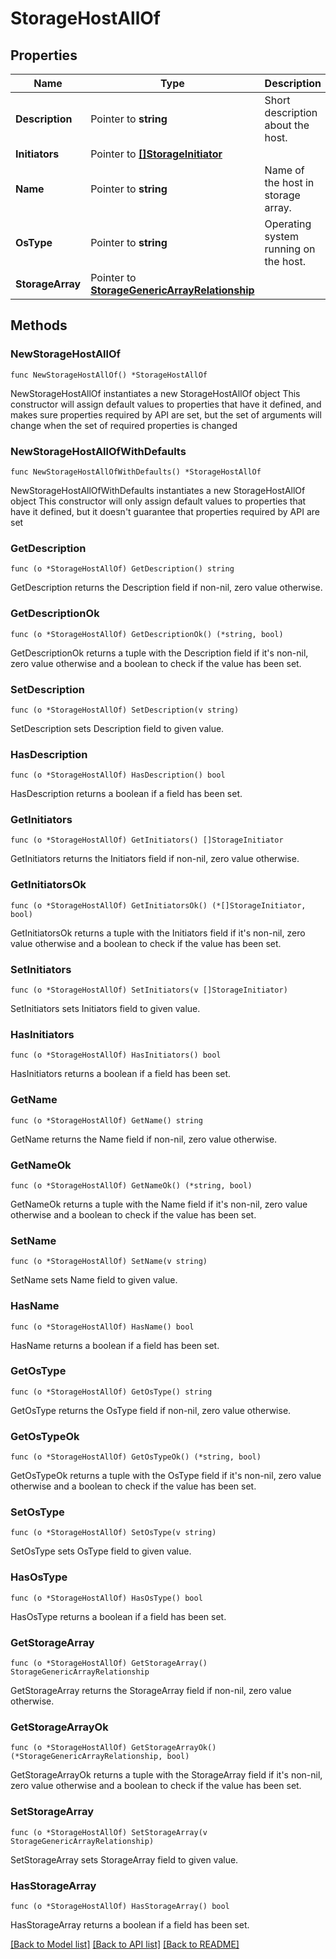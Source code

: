# StorageHostAllOf

## Properties

Name | Type | Description | Notes
------------ | ------------- | ------------- | -------------
**Description** | Pointer to **string** | Short description about the host. | [optional] [readonly] 
**Initiators** | Pointer to [**[]StorageInitiator**](storage.Initiator.md) |  | [optional] 
**Name** | Pointer to **string** | Name of the host in storage array. | [optional] [readonly] 
**OsType** | Pointer to **string** | Operating system running on the host. | [optional] [readonly] 
**StorageArray** | Pointer to [**StorageGenericArrayRelationship**](storage.GenericArray.Relationship.md) |  | [optional] 

## Methods

### NewStorageHostAllOf

`func NewStorageHostAllOf() *StorageHostAllOf`

NewStorageHostAllOf instantiates a new StorageHostAllOf object
This constructor will assign default values to properties that have it defined,
and makes sure properties required by API are set, but the set of arguments
will change when the set of required properties is changed

### NewStorageHostAllOfWithDefaults

`func NewStorageHostAllOfWithDefaults() *StorageHostAllOf`

NewStorageHostAllOfWithDefaults instantiates a new StorageHostAllOf object
This constructor will only assign default values to properties that have it defined,
but it doesn't guarantee that properties required by API are set

### GetDescription

`func (o *StorageHostAllOf) GetDescription() string`

GetDescription returns the Description field if non-nil, zero value otherwise.

### GetDescriptionOk

`func (o *StorageHostAllOf) GetDescriptionOk() (*string, bool)`

GetDescriptionOk returns a tuple with the Description field if it's non-nil, zero value otherwise
and a boolean to check if the value has been set.

### SetDescription

`func (o *StorageHostAllOf) SetDescription(v string)`

SetDescription sets Description field to given value.

### HasDescription

`func (o *StorageHostAllOf) HasDescription() bool`

HasDescription returns a boolean if a field has been set.

### GetInitiators

`func (o *StorageHostAllOf) GetInitiators() []StorageInitiator`

GetInitiators returns the Initiators field if non-nil, zero value otherwise.

### GetInitiatorsOk

`func (o *StorageHostAllOf) GetInitiatorsOk() (*[]StorageInitiator, bool)`

GetInitiatorsOk returns a tuple with the Initiators field if it's non-nil, zero value otherwise
and a boolean to check if the value has been set.

### SetInitiators

`func (o *StorageHostAllOf) SetInitiators(v []StorageInitiator)`

SetInitiators sets Initiators field to given value.

### HasInitiators

`func (o *StorageHostAllOf) HasInitiators() bool`

HasInitiators returns a boolean if a field has been set.

### GetName

`func (o *StorageHostAllOf) GetName() string`

GetName returns the Name field if non-nil, zero value otherwise.

### GetNameOk

`func (o *StorageHostAllOf) GetNameOk() (*string, bool)`

GetNameOk returns a tuple with the Name field if it's non-nil, zero value otherwise
and a boolean to check if the value has been set.

### SetName

`func (o *StorageHostAllOf) SetName(v string)`

SetName sets Name field to given value.

### HasName

`func (o *StorageHostAllOf) HasName() bool`

HasName returns a boolean if a field has been set.

### GetOsType

`func (o *StorageHostAllOf) GetOsType() string`

GetOsType returns the OsType field if non-nil, zero value otherwise.

### GetOsTypeOk

`func (o *StorageHostAllOf) GetOsTypeOk() (*string, bool)`

GetOsTypeOk returns a tuple with the OsType field if it's non-nil, zero value otherwise
and a boolean to check if the value has been set.

### SetOsType

`func (o *StorageHostAllOf) SetOsType(v string)`

SetOsType sets OsType field to given value.

### HasOsType

`func (o *StorageHostAllOf) HasOsType() bool`

HasOsType returns a boolean if a field has been set.

### GetStorageArray

`func (o *StorageHostAllOf) GetStorageArray() StorageGenericArrayRelationship`

GetStorageArray returns the StorageArray field if non-nil, zero value otherwise.

### GetStorageArrayOk

`func (o *StorageHostAllOf) GetStorageArrayOk() (*StorageGenericArrayRelationship, bool)`

GetStorageArrayOk returns a tuple with the StorageArray field if it's non-nil, zero value otherwise
and a boolean to check if the value has been set.

### SetStorageArray

`func (o *StorageHostAllOf) SetStorageArray(v StorageGenericArrayRelationship)`

SetStorageArray sets StorageArray field to given value.

### HasStorageArray

`func (o *StorageHostAllOf) HasStorageArray() bool`

HasStorageArray returns a boolean if a field has been set.


[[Back to Model list]](../README.md#documentation-for-models) [[Back to API list]](../README.md#documentation-for-api-endpoints) [[Back to README]](../README.md)


